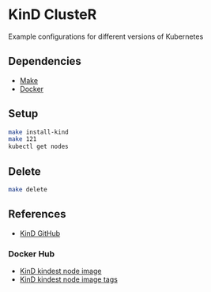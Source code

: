 # KinD ClusteR

Example configurations for different versions of Kubernetes

## Dependencies

- [Make](https://www.gnu.org/software/make/manual/make.html)
- [Docker](https://www.docker.com/)

## Setup

```bash
make install-kind
make 121
kubectl get nodes
```

## Delete

```bash
make delete
```

## References

- [KinD GitHub](https://kind.sigs.k8s.io/)

### Docker Hub

- [KinD kindest node image](https://hub.docker.com/r/kindest/node)
- [KinD kindest node image tags](https://hub.docker.com/r/kindest/node/tags)
